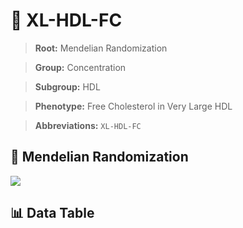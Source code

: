 # 🧪 XL-HDL-FC

> **Root:** Mendelian Randomization

> **Group:** Concentration  

> **Subgroup:** HDL

> **Phenotype:** Free Cholesterol in Very Large HDL  

> **Abbreviations:** `XL-HDL-FC`

## 🧬 Mendelian Randomization  

<img src="/MR/Figures/Inverse/XLhengxianHDLhengxianFC.png"/>


## 📊 Data Table


<CsvTableMRI src="/MR_Data/Inverse/XLhengxianHDLhengxianFC.csv"/>
